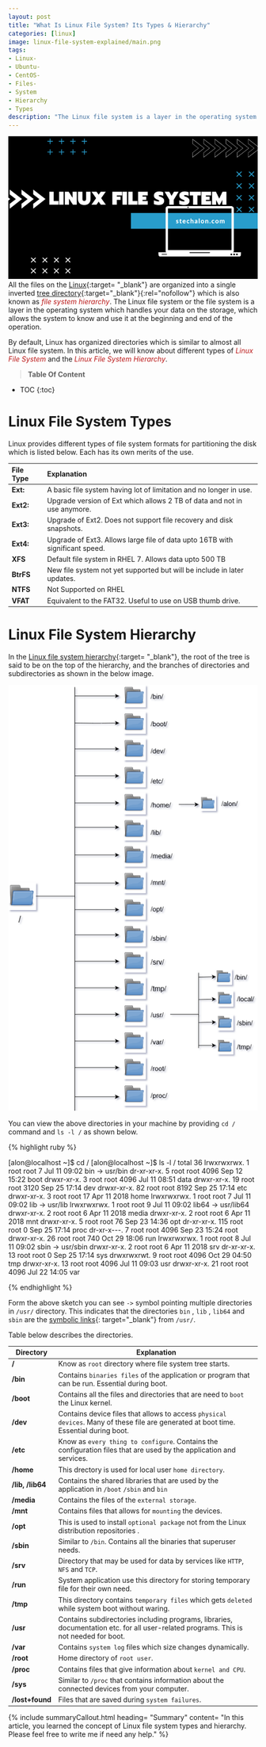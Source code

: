 ```yaml
---
layout: post
title: "What Is Linux File System? Its Types & Hierarchy"
categories: [linux]
image: linux-file-system-explained/main.png
tags:
- Linux-
- Ubuntu-
- CentOS-
- Files-
- System
- Hierarchy
- Types
description: "The Linux file system is a layer in the operating system that handles data on the storage. File System types like ext4, xfs, NTFS, etc & file system hierarchy."
---
```


![What Is Linux File System? Explained](static/img/posts/linux-file-system-explained/main.png)  
All the files on the [Linux](https://stechalon.com/category/linux){:target= "_blank"} are organized into a single inverted [tree directory](https://en.wikipedia.org/wiki/Directory_information_tree){:target="_blank"}{:rel="nofollow"} which is also known as <span style="color:#bb1919">*file system hierarchy*</span>. The Linux file system or the file system is a layer in the operating system which handles your data on the storage, which allows the system to know and use it at the beginning and end of the operation. 

By default, Linux has organized directories which is similar to almost all Linux file system. In this article, we will know about different types of <span style="color:#bb1919">*Linux File System*</span> and the <span style="color:#bb1919">*Linux File System Hierarchy*</span>.

> **Table Of Content**

* TOC
{:toc}

# Linux File System Types

Linux provides different types of file system formats for partitioning the disk which is listed below. Each has its own merits of the use.
 
|File Type  | Explanation| 
|:------|:--|
| **Ext:** |  A basic file system having lot of limitation and no longer in use. |
| **Ext2:** |  Upgrade version of Ext which allows 2 TB of data and not in use anymore.  |
| **Ext3:** |  Upgrade of Ext2. Does not support file recovery and disk snapshots. |
| **Ext4:** | Upgrade of Ext3. Allows large file of data upto 16TB with significant speed. |
| **XFS** |  Default file system in RHEL 7. Allows data upto 500 TB |
| **BtrFS** | New file system not yet supported but will be include in later updates.|
| **NTFS** |  Not Supported on RHEL |
| **VFAT** |  Equivalent to the FAT32. Useful to use on USB thumb drive. |

# Linux File System Hierarchy

In the [Linux file system hierarchy](https://stechalon.com/linux-file-system-explained/#1-linux-file-system-hierarchy){:target= "_blank"}, the root of the tree is said to be on the top of the hierarchy,  and the branches of directories and subdirectories  as shown in the below image. 

![What Is Linux File System? Explained](static/img/posts/linux-file-system-explained/1.png)

You can view the above directories in your machine by providing `cd /` command and `ls -l /` as shown below.

{% highlight ruby %}

[alon@localhost ~]$ cd /
[alon@localhost ~]$ ls -l /
total 36
lrwxrwxrwx.   1 root root    7 Jul 11 09:02 bin -> usr/bin
dr-xr-xr-x.   5 root root 4096 Sep 12 15:22 boot
drwxr-xr-x.   3 root root 4096 Jul 11 08:51 data
drwxr-xr-x.  19 root root 3120 Sep 25 17:14 dev
drwxr-xr-x.  82 root root 8192 Sep 25 17:14 etc
drwxr-xr-x.   3 root root   17 Apr 11  2018 home
lrwxrwxrwx.   1 root root    7 Jul 11 09:02 lib -> usr/lib
lrwxrwxrwx.   1 root root    9 Jul 11 09:02 lib64 -> usr/lib64
drwxr-xr-x.   2 root root    6 Apr 11  2018 media
drwxr-xr-x.   2 root root    6 Apr 11  2018 mnt
drwxr-xr-x.   5 root root   76 Sep 23 14:36 opt
dr-xr-xr-x. 115 root root    0 Sep 25 17:14 proc
dr-xr-x---.   7 root root 4096 Sep 23 15:24 root
drwxr-xr-x.  26 root root  740 Oct 29 18:06 run
lrwxrwxrwx.   1 root root    8 Jul 11 09:02 sbin -> usr/sbin
drwxr-xr-x.   2 root root    6 Apr 11  2018 srv
dr-xr-xr-x.  13 root root    0 Sep 25 17:14 sys
drwxrwxrwt.   9 root root 4096 Oct 29 04:50 tmp
drwxr-xr-x.  13 root root 4096 Jul 11 09:03 usr
drwxr-xr-x.  21 root root 4096 Jul 22 14:05 var

{% endhighlight %}

Form the above sketch you can see `->` symbol pointing multiple directories in  `/usr/` directory.  This indicates that the directories  `bin` , `lib` , `lib64` and `sbin` are the [symbolic links](https://blog.alonshrestha.com.np/Understanding-Hard-and-Soft-Links-In-Linux/){: target="_blank"} from `/usr/`.

Table below describes the directories.

|  Directory |Explanation |
|------------|------------|
| **/**      |  Know as `root` directory where file system tree starts. |
| **/bin**   |  Contains `binaries files` of the application or program that can be run. Essential during boot. |
| **/boot**  | Contains all the files and directories that are need to `boot` the Linux kernel. |
| **/dev**   | Contains device files that allows to access `physical devices`. Many of these file are generated at boot time. Essential during boot. |
| **/etc**   | Know as `every thing to configure`. Contains the configuration files that are used by the application and services. |
| **/home**  | This drectory is used for local user `home directory`.|
| **/lib, /lib64** |  Contains the shared libraries that are used by the application in `/boot`  `/sbin` and `bin`   |
| **/media** |  Contains the files of the `external storage`. |
| **/mnt**   |  Contains files that allows for `mounting` the devices. |
| **/opt**   |  This is used to install `optional package` not from the Linux distribution repositories .|
| **/sbin**  |  Similar to `/bin`. Contains all the binaries that superuser needs. |
| **/srv**   |  Directory that may be used for data by services like `HTTP`, `NFS` and `TCP`. |
| **/run**   |  System application use this directory for storing temporary file for their own need. |
| **/tmp**   |  This directory contains `temporary files` which gets `deleted` while system boot without waring. |
| **/usr**   | Contains subdirectories including programs, libraries, documentation etc. for all user-related programs. This is not needed for boot. |
| **/var**   |  Contains `system log` files which size changes dynamically. |
| **/root**  |  Home directory of `root user`. |
| **/proc**  |  Contains files that give information about `kernel and CPU`.  |
| **/sys**   | Similar to `/proc` that contains information about the connected devices from your computer.   |
| **/lost+found** |  Files that are saved during `system failures`.  |

{% include summaryCallout.html heading= "Summary" content= "In this article, you learned the concept of Linux file system types and hierarchy. Please feel free to write me if need any help." %}